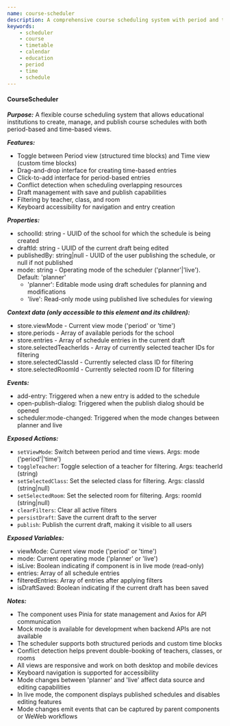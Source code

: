 ```yaml
---
name: course-scheduler
description: A comprehensive course scheduling system with period and time views, conflict checking, and publishing capabilities.
keywords:
    - scheduler
    - course
    - timetable
    - calendar
    - education
    - period
    - time
    - schedule
---
```


#### CourseScheduler

**_Purpose:_**
A flexible course scheduling system that allows educational institutions to create, manage, and publish course schedules with both period-based and time-based views.

**_Features:_**

- Toggle between Period view (structured time blocks) and Time view (custom time blocks)
- Drag-and-drop interface for creating time-based entries
- Click-to-add interface for period-based entries
- Conflict detection when scheduling overlapping resources
- Draft management with save and publish capabilities
- Filtering by teacher, class, and room
- Keyboard accessibility for navigation and entry creation

**_Properties:_**

- schoolId: string - UUID of the school for which the schedule is being created
- draftId: string - UUID of the current draft being edited
- publishedBy: string|null - UUID of the user publishing the schedule, or null if not published
- mode: string - Operating mode of the scheduler ('planner'|'live'). Default: 'planner'
    - 'planner': Editable mode using draft schedules for planning and modifications
    - 'live': Read-only mode using published live schedules for viewing

**_Context data (only accessible to this element and its children):_**

- store.viewMode - Current view mode ('period' or 'time')
- store.periods - Array of available periods for the school
- store.entries - Array of schedule entries in the current draft
- store.selectedTeacherIds - Array of currently selected teacher IDs for filtering
- store.selectedClassId - Currently selected class ID for filtering
- store.selectedRoomId - Currently selected room ID for filtering

**_Events:_**

- add-entry: Triggered when a new entry is added to the schedule
- open-publish-dialog: Triggered when the publish dialog should be opened
- scheduler:mode-changed: Triggered when the mode changes between planner and live

**_Exposed Actions:_**

- `setViewMode`: Switch between period and time views. Args: mode ('period'|'time')
- `toggleTeacher`: Toggle selection of a teacher for filtering. Args: teacherId (string)
- `setSelectedClass`: Set the selected class for filtering. Args: classId (string|null)
- `setSelectedRoom`: Set the selected room for filtering. Args: roomId (string|null)
- `clearFilters`: Clear all active filters
- `persistDraft`: Save the current draft to the server
- `publish`: Publish the current draft, making it visible to all users

**_Exposed Variables:_**

- viewMode: Current view mode ('period' or 'time')
- mode: Current operating mode ('planner' or 'live')
- isLive: Boolean indicating if component is in live mode (read-only)
- entries: Array of all schedule entries
- filteredEntries: Array of entries after applying filters
- isDraftSaved: Boolean indicating if the current draft has been saved

**_Notes:_**

- The component uses Pinia for state management and Axios for API communication
- Mock mode is available for development when backend APIs are not available
- The scheduler supports both structured periods and custom time blocks
- Conflict detection helps prevent double-booking of teachers, classes, or rooms
- All views are responsive and work on both desktop and mobile devices
- Keyboard navigation is supported for accessibility
- Mode changes between 'planner' and 'live' affect data source and editing capabilities
- In live mode, the component displays published schedules and disables editing features
- Mode changes emit events that can be captured by parent components or WeWeb workflows
